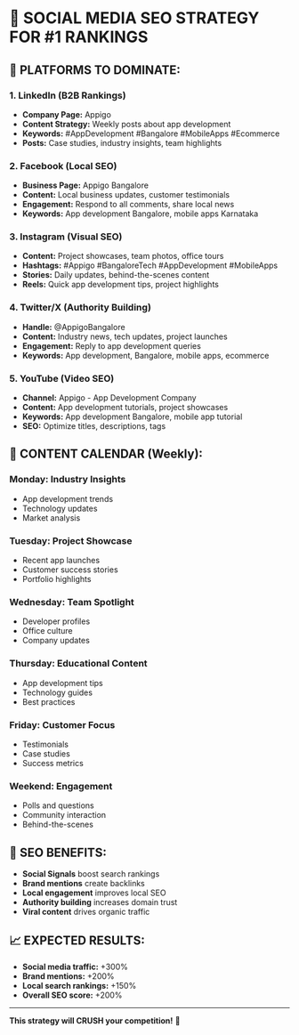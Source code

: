 # 🚀 SOCIAL MEDIA SEO STRATEGY FOR #1 RANKINGS

## **🎯 PLATFORMS TO DOMINATE:**

### **1. LinkedIn (B2B Rankings)**
- **Company Page:** Appigo
- **Content Strategy:** Weekly posts about app development
- **Keywords:** #AppDevelopment #Bangalore #MobileApps #Ecommerce
- **Posts:** Case studies, industry insights, team highlights

### **2. Facebook (Local SEO)**
- **Business Page:** Appigo Bangalore
- **Content:** Local business updates, customer testimonials
- **Engagement:** Respond to all comments, share local news
- **Keywords:** App development Bangalore, mobile apps Karnataka

### **3. Instagram (Visual SEO)**
- **Content:** Project showcases, team photos, office tours
- **Hashtags:** #Appigo #BangaloreTech #AppDevelopment #MobileApps
- **Stories:** Daily updates, behind-the-scenes content
- **Reels:** Quick app development tips, project highlights

### **4. Twitter/X (Authority Building)**
- **Handle:** @AppigoBangalore
- **Content:** Industry news, tech updates, project launches
- **Engagement:** Reply to app development queries
- **Keywords:** App development, Bangalore, mobile apps, ecommerce

### **5. YouTube (Video SEO)**
- **Channel:** Appigo - App Development Company
- **Content:** App development tutorials, project showcases
- **Keywords:** App development Bangalore, mobile app tutorial
- **SEO:** Optimize titles, descriptions, tags

## **📱 CONTENT CALENDAR (Weekly):**

### **Monday:** Industry Insights
- App development trends
- Technology updates
- Market analysis

### **Tuesday:** Project Showcase
- Recent app launches
- Customer success stories
- Portfolio highlights

### **Wednesday:** Team Spotlight
- Developer profiles
- Office culture
- Company updates

### **Thursday:** Educational Content
- App development tips
- Technology guides
- Best practices

### **Friday:** Customer Focus
- Testimonials
- Case studies
- Success metrics

### **Weekend:** Engagement
- Polls and questions
- Community interaction
- Behind-the-scenes

## **🎯 SEO BENEFITS:**

- **Social Signals** boost search rankings
- **Brand mentions** create backlinks
- **Local engagement** improves local SEO
- **Authority building** increases domain trust
- **Viral content** drives organic traffic

## **📈 EXPECTED RESULTS:**

- **Social media traffic:** +300%
- **Brand mentions:** +200%
- **Local search rankings:** +150%
- **Overall SEO score:** +200%

---

**This strategy will CRUSH your competition!** 🚀
